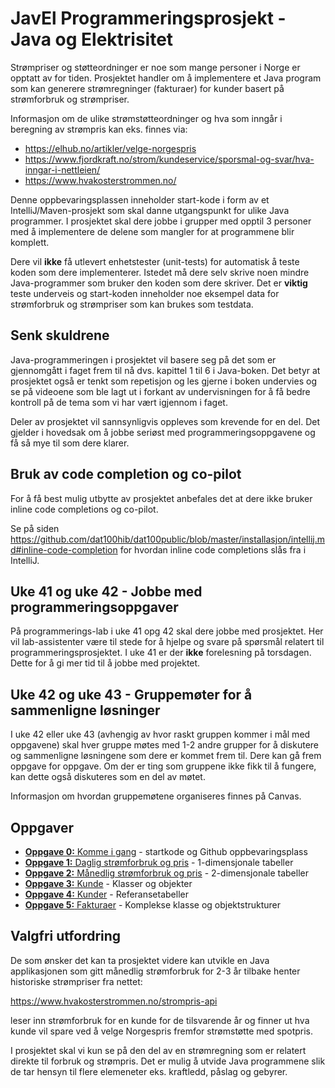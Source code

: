 # JavEl Programmeringsprosjekt - Java og Elektrisitet

Strømpriser og støtteordninger er noe som mange personer i Norge er opptatt av for tiden. Prosjektet handler om å implementere et Java program som kan generere strømregninger (fakturaer) for kunder basert på strømforbruk og strømpriser. 

Informasjon om de ulike strømstøtteordninger og hva som inngår i beregning av strømpris kan eks. finnes via: 

- https://elhub.no/artikler/velge-norgespris 
- https://www.fjordkraft.no/strom/kundeservice/sporsmal-og-svar/hva-inngar-i-nettleien/
- https://www.hvakosterstrommen.no/ 

Denne oppbevaringsplassen inneholder start-kode i form av et IntelliJ/Maven-prosjekt som skal danne utgangspunkt for ulike Java programmer. I prosjektet skal dere jobbe i grupper med opptil 3 personer med å implementere de delene som mangler for at programmene blir komplett. 

Dere vil **ikke** få utlevert enhetstester (unit-tests) for automatisk å teste koden som dere implementerer. Istedet må dere selv skrive noen mindre Java-programmer som bruker den koden som dere skriver. Det er **viktig** teste underveis og start-koden inneholder noe eksempel data for strømforbruk og strømpriser som kan brukes som testdata.

## Senk skuldrene

Java-programmeringen i prosjektet vil basere seg på det som er gjennomgått i faget frem til nå dvs. kapittel 1 til 6 i Java-boken. Det betyr at prosjektet også er tenkt som repetisjon og les gjerne i boken undervies og se på videoene som ble lagt ut i forkant av undervisningen for å få bedre kontroll på de tema som vi har vært igjennom i faget. 
 
Deler av prosjektet vil sannsynligvis oppleves som krevende for en del. Det gjelder i hovedsak om å jobbe seriøst med programmeringsoppgavene og få så mye til som dere klarer.

## Bruk av code completion og co-pilot

For å få best mulig utbytte av prosjektet anbefales det at dere ikke bruker inline code completions og co-pilot. 

Se på siden https://github.com/dat100hib/dat100public/blob/master/installasjon/intellij.md#inline-code-completion for hvordan inline code completions slås fra i IntelliJ.

## Uke 41 og uke 42 - Jobbe med programmeringsoppgaver

På programmerings-lab i uke 41 opg 42 skal dere jobbe med prosjektet. Her vil lab-assistenter være til stede for å hjelpe og svare på spørsmål relatert til programmeringsprosjektet. I uke 41 er der **ikke** forelesning på torsdagen. Dette for å gi mer tid til å jobbe med projektet.

## Uke 42 og uke 43 - Gruppemøter for å sammenligne løsninger

I uke 42 eller uke 43 (avhengig av hvor raskt gruppen kommer i mål med oppgavene) skal hver gruppe møtes med 1-2 andre grupper for å diskutere og sammenligne løsningene som dere er kommet frem til. Dere kan gå frem oppgave for oppgave. Om der er ting som gruppene ikke fikk til å fungere, kan dette også diskuteres som en del av møtet.

Informasjon om hvordan gruppemøtene organiseres finnes på Canvas.

## Oppgaver

- [**Oppgave 0:** Komme i gang](docs/oppgave0.md) - startkode og Github oppbevaringsplass
- [**Oppgave 1:** Daglig strømforbruk og pris](docs/oppgave1.md) - 1-dimensjonale tabeller
- [**Oppgave 2:** Månedlig strømforbruk og pris](docs/oppgave2.md) - 2-dimensjonale tabeller
- [**Oppgave 3:** Kunde](docs/oppgave3.md) - Klasser og objekter
- [**Oppgave 4:** Kunder](docs/oppgave4.md) - Referansetabeller
- [**Oppgave 5:** Fakturaer](docs/oppgave5.md) - Komplekse klasse og objektstrukturer

## Valgfri utfordring

De som ønsker det kan ta prosjektet videre kan utvikle en Java applikasjonen som gitt månedlig strømforbruk for 2-3 år tilbake henter historiske strømpriser fra nettet: 

https://www.hvakosterstrommen.no/strompris-api

leser inn strømforbruk for en kunde for de tilsvarende år og finner ut hva kunde vil spare ved å velge Norgespris fremfor strømstøtte med spotpris.

I prosjektet skal vi kun se på den del av en strømregning som er relatert direkte til forbruk og strømpris. Det er mulig å utvide Java programmene slik de tar hensyn til flere elemeneter eks. kraftledd, påslag og gebyrer.








